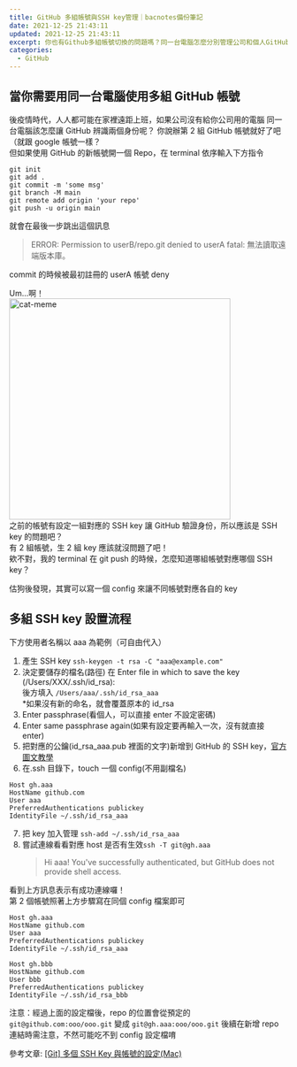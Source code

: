 ```yaml
---
title: GitHub 多組帳號與SSH key管理｜bacnotes備份筆記
date: 2021-12-25 21:43:11
updated: 2021-12-25 21:43:11
excerpt: 你也有Github多組帳號切換的問題嗎？同一台電腦怎麼分別管理公司和個人GitHub帳號？新生成的SSH key檔案要怎麼樣才不會覆蓋原本的檔案，來建立一個config管理Github多組帳號吧！
categories:
  - GitHub
---
```


## 當你需要用同一台電腦使用多組 GitHub 帳號

後疫情時代，人人都可能在家裡遠距上班，如果公司沒有給你公司用的電腦
同一台電腦該怎麼讓 GitHub 辨識兩個身份呢？
你說辦第 2 組 GitHub 帳號就好了吧（就跟 google 帳號一樣？  
但如果使用 GitHub 的新帳號開一個 Repo，在 terminal 依序輸入下方指令

```
git init
git add .
git commit -m 'some msg'
git branch -M main
git remote add origin 'your repo'
git push -u origin main
```

就會在最後一步跳出這個訊息

> ERROR: Permission to userB/repo.git denied to userA
> fatal: 無法讀取遠端版本庫。

commit 的時候被最初註冊的 userA 帳號 deny

Um...啊！  
<img src="./cat.jpg" alt="cat-meme" width="400"/>  
之前的帳號有設定一組對應的 SSH key 讓 GitHub 驗證身份，所以應該是 SSH key 的問題吧？  
有 2 組帳號，生 2 組 key 應該就沒問題了吧！  
欸不對，我的 terminal 在 git push 的時候，怎麼知道哪組帳號對應哪個 SSH key？

估狗後發現，其實可以寫一個 config 來讓不同帳號對應各自的 key

## 多組 SSH key 設置流程

下方使用者名稱以 aaa 為範例（可自由代入）

1. 產生 SSH key `ssh-keygen -t rsa -C "aaa@example.com"`
2. 決定要儲存的檔名(路徑)
   在 Enter file in which to save the key (/Users/XXX/.ssh/id_rsa):  
   後方填入 `/Users/aaa/.ssh/id_rsa_aaa`  
   \*如果沒有新的命名，就會覆蓋原本的 id_rsa
3. Enter passphrase(看個人，可以直接 enter 不設定密碼)
4. Enter same passphrase again(如果有設定要再輸入一次，沒有就直接 enter)
5. 把對應的公鑰(id_rsa_aaa.pub 裡面的文字)新增到 GitHub 的 SSH key，[官方圖文教學](https://docs.github.com/en/authentication/connecting-to-github-with-ssh/adding-a-new-ssh-key-to-your-github-account)
6. 在.ssh 目錄下，touch 一個 config(不用副檔名)

```
Host gh.aaa
HostName github.com
User aaa
PreferredAuthentications publickey
IdentityFile ~/.ssh/id_rsa_aaa
```

7. 把 key 加入管理 `ssh-add ~/.ssh/id_rsa_aaa`
8. 嘗試連線看看對應 host 是否有生效`ssh -T git@gh.aaa`
   > Hi aaa! You've successfully authenticated, but GitHub does not provide shell access.

看到上方訊息表示有成功連線囉！  
第 2 個帳號照著上方步驟寫在同個 config 檔案即可

```
Host gh.aaa
HostName github.com
User aaa
PreferredAuthentications publickey
IdentityFile ~/.ssh/id_rsa_aaa

Host gh.bbb
HostName github.com
User bbb
PreferredAuthentications publickey
IdentityFile ~/.ssh/id_rsa_bbb
```

注意：經過上面的設定檔後，repo 的位置會從預定的
`git@github.com:ooo/ooo.git` 變成 `git@gh.aaa:ooo/ooo.git`
後續在新增 repo 連結時需注意，不然可能吃不到 config 設定檔唷

參考文章:
[[Git] 多個 SSH Key 與帳號的設定(Mac)](https://dotblogs.com.tw/as15774/2018/04/30/174737 "[[Git] 多個SSH Key與帳號的設定(Mac)")
